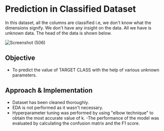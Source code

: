 # Prediction in Classified Dataset
In this dataset, all the columns are classified i.e, we don't know what the dimensions signify. We don't have any insight on the data. All we have is unknown data. The head of the data is shown below.

![Screenshot (506)](https://user-images.githubusercontent.com/46254929/87510410-2a45da80-c691-11ea-840f-c1a889118e95.png)


## Objective

- To predict the value of TARGET CLASS with the help of various unknown parameters.

## Approach & Implementation

- Dataset has been cleaned thoroughly.
- EDA is not performed as it wasn't necessary.
- Hyperparameter tuning was performed by using "elbow technique" to obtain the most accurate value of k.
-The performance of the model was evaluated by calculating the confusion matrix and the F1 score.
